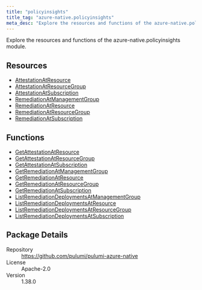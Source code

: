```yaml
---
title: "policyinsights"
title_tag: "azure-native.policyinsights"
meta_desc: "Explore the resources and functions of the azure-native.policyinsights module."
---
```


<!-- WARNING: this file was generated by Pulumi Docs Generator. -->
<!-- Do not edit by hand unless you're certain you know what you are doing! -->

Explore the resources and functions of the azure-native.policyinsights module.

<h2 id="resources">Resources</h2>
<ul class="api">
    <li><a href="attestationatresource" title="AttestationAtResource"><span class="symbol resource"></span>AttestationAtResource</a></li>
    <li><a href="attestationatresourcegroup" title="AttestationAtResourceGroup"><span class="symbol resource"></span>AttestationAtResourceGroup</a></li>
    <li><a href="attestationatsubscription" title="AttestationAtSubscription"><span class="symbol resource"></span>AttestationAtSubscription</a></li>
    <li><a href="remediationatmanagementgroup" title="RemediationAtManagementGroup"><span class="symbol resource"></span>RemediationAtManagementGroup</a></li>
    <li><a href="remediationatresource" title="RemediationAtResource"><span class="symbol resource"></span>RemediationAtResource</a></li>
    <li><a href="remediationatresourcegroup" title="RemediationAtResourceGroup"><span class="symbol resource"></span>RemediationAtResourceGroup</a></li>
    <li><a href="remediationatsubscription" title="RemediationAtSubscription"><span class="symbol resource"></span>RemediationAtSubscription</a></li>
</ul>

<h2 id="functions">Functions</h2>
<ul class="api">
    <li><a href="getattestationatresource" title="GetAttestationAtResource"><span class="symbol function"></span>GetAttestationAtResource</a></li>
    <li><a href="getattestationatresourcegroup" title="GetAttestationAtResourceGroup"><span class="symbol function"></span>GetAttestationAtResourceGroup</a></li>
    <li><a href="getattestationatsubscription" title="GetAttestationAtSubscription"><span class="symbol function"></span>GetAttestationAtSubscription</a></li>
    <li><a href="getremediationatmanagementgroup" title="GetRemediationAtManagementGroup"><span class="symbol function"></span>GetRemediationAtManagementGroup</a></li>
    <li><a href="getremediationatresource" title="GetRemediationAtResource"><span class="symbol function"></span>GetRemediationAtResource</a></li>
    <li><a href="getremediationatresourcegroup" title="GetRemediationAtResourceGroup"><span class="symbol function"></span>GetRemediationAtResourceGroup</a></li>
    <li><a href="getremediationatsubscription" title="GetRemediationAtSubscription"><span class="symbol function"></span>GetRemediationAtSubscription</a></li>
    <li><a href="listremediationdeploymentsatmanagementgroup" title="ListRemediationDeploymentsAtManagementGroup"><span class="symbol function"></span>ListRemediationDeploymentsAtManagementGroup</a></li>
    <li><a href="listremediationdeploymentsatresource" title="ListRemediationDeploymentsAtResource"><span class="symbol function"></span>ListRemediationDeploymentsAtResource</a></li>
    <li><a href="listremediationdeploymentsatresourcegroup" title="ListRemediationDeploymentsAtResourceGroup"><span class="symbol function"></span>ListRemediationDeploymentsAtResourceGroup</a></li>
    <li><a href="listremediationdeploymentsatsubscription" title="ListRemediationDeploymentsAtSubscription"><span class="symbol function"></span>ListRemediationDeploymentsAtSubscription</a></li>
</ul>

<h2 id="package-details">Package Details</h2>
<dl class="package-details">
	<dt>Repository</dt>
	<dd><a href="https://github.com/pulumi/pulumi-azure-native">https://github.com/pulumi/pulumi-azure-native</a></dd>
	<dt>License</dt>
	<dd>Apache-2.0</dd>
	<dt>Version</dt>
	<dd>1.38.0</dd>
</dl>

